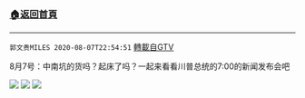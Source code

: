 ﻿###  [:house:返回首頁](https://github.com/ourhimalayas/txt)
---

`郭文贵MILES 2020-08-07T22:54:51` [轉載自GTV](https://gtv.org/web/#/UserInfo/5e596957357cc612d35a8044)

8月7号：中南坑的货吗？起床了吗？一起来看看川普总统的7:00的新闻发布会吧

![](https://filegroup.gtv.org/cdn-cgi/image/width=600/https://filegroup.gtv.org/group3/default/20200807/22/54/0/2d92c69bc754393837505ba46726b1fe.jpeg)
![](https://filegroup.gtv.org/cdn-cgi/image/width=600/https://filegroup.gtv.org/group3/default/20200807/22/54/0/3dab9b02c3ca02a8ad6332eded031d1b.png)
![](https://filegroup.gtv.org/cdn-cgi/image/width=600/https://filegroup.gtv.org/group3/default/20200807/22/54/0/408b947308fa010835ab20c2b27e40a8.jpeg)
